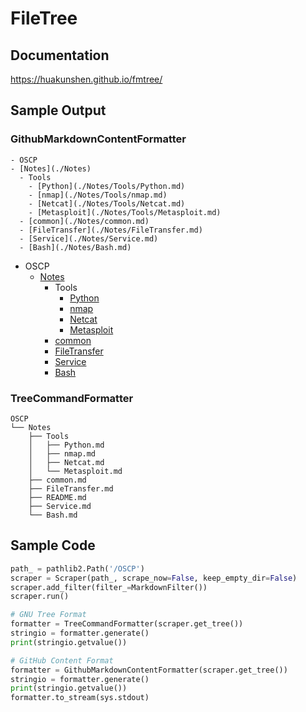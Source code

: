 # FileTree

## Documentation

https://huakunshen.github.io/fmtree/


## Sample Output

### GithubMarkdownContentFormatter

```
- OSCP
- [Notes](./Notes)
  - Tools
    - [Python](./Notes/Tools/Python.md)
    - [nmap](./Notes/Tools/nmap.md)
    - [Netcat](./Notes/Tools/Netcat.md)
    - [Metasploit](./Notes/Tools/Metasploit.md)
  - [common](./Notes/common.md)
  - [FileTransfer](./Notes/FileTransfer.md)
  - [Service](./Notes/Service.md)
  - [Bash](./Notes/Bash.md)
```

- OSCP
  - [Notes](./Notes)
    - Tools
      - [Python](./Notes/Tools/Python.md)
      - [nmap](./Notes/Tools/nmap.md)
      - [Netcat](./Notes/Tools/Netcat.md)
      - [Metasploit](./Notes/Tools/Metasploit.md)
    - [common](./Notes/common.md)
    - [FileTransfer](./Notes/FileTransfer.md)
    - [Service](./Notes/Service.md)
    - [Bash](./Notes/Bash.md)

### TreeCommandFormatter

```
OSCP
└── Notes
    ├── Tools
    │   ├── Python.md
    │   ├── nmap.md
    │   ├── Netcat.md
    │   └── Metasploit.md
    ├── common.md
    ├── FileTransfer.md
    ├── README.md
    ├── Service.md
    └── Bash.md
```

## Sample Code

```python
path_ = pathlib2.Path('/OSCP')
scraper = Scraper(path_, scrape_now=False, keep_empty_dir=False)
scraper.add_filter(filter_=MarkdownFilter())
scraper.run()

# GNU Tree Format
formatter = TreeCommandFormatter(scraper.get_tree())
stringio = formatter.generate()
print(stringio.getvalue())

# GitHub Content Format
formatter = GithubMarkdownContentFormatter(scraper.get_tree())
stringio = formatter.generate()
print(stringio.getvalue())
formatter.to_stream(sys.stdout)
```

